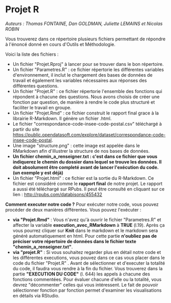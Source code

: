 # Projet R 

*Auteurs : Thomas FONTAINE, Dan GOLDMAN, Juliette LEMAINS et Nicolas ROBIN*

Vous trouverez dans ce répertoire plusieurs fichiers permettant de répondre à l'énoncé donné en cours d'Outils et Méthodologie.

Voici la liste des fichiers :
- Un fichier "Projet.Rproj" à lancer pour se trouver dans le bon répertoire.
- Un fichier "Parametres.R" : ce fichier répertorie les différentes variables d'environnement, il inclut le chargement des bases de données de travail et également les variables nécessaires aux réponses des différentes questions.
- Un fichier "Projet.R" : ce fichier répertorie l'ensemble des fonctions qui répondent à chacune des questions. Nous avons choisis de créer une fonction par question, de manière à rendre le code plus structuré et faciliter le travail en groupe.
- Un fichier "Projet.Rmd" : ce fichier construit le rapport final grace à la librairie R-Markdown. Il génère un fichier .html.
- Le fichier "correspondance-code-insee-code-postal.csv" téléchargé à partir du site https://public.opendatasoft.com/explore/dataset/correspondance-code-insee-code-postal.
- Une image "structure.png" : cette image est appelée dans le RMarkdown afin d'illustrer la structure de nos bases de données.
- **Un fichier chemin_a_renseigner.txt : c'est dans ce fichier que vous indiquerez le chemin du dossier dans lequel se trouve les données. Il doit absolument être completé avant de lancer l'exécution du code. (un exemple y est déjà)**
- Un fichier "Projet.html" : ce fichier est la sortie du R-Markdown. Ce fichier est considéré comme le **rapport final** de notre projet. Le rapport a aussi été téléchargé sur RPubs. Il peut être consulté en cliquant sur ce lien : http://rpubs.com/databisons/455432

**Comment executer notre code ?**
Pour exécuter notre code, vous pouvez procéder de deux manières différentes. Vous pouvez l'exécuter : 
- **via "Projet.Rmd"** : Vous n'avez qu'à ouvrir le fichier "Parametres.R" et affecter la variable **execution_avec_RMarkdown** à **TRUE** (l.19). Après ça vous pourrez cliquer sur **Knit** dans le markdown et le markdown sera généré automatiquement en html. Pour cette partie **n'oubliez pas de préciser votre répertoire de données dans le fichier texte "chemin_a_renseigner.txt"**.
- **via "projet.R"** : Si vous souhaitez regarder plus en détail notre code et les différentes executions, vous pouvez dans ce cas vous placer dans le code du fichier "Projet.R" . Avant de sélectionner et d'executer la totalité du code, il faudra vous rendre à la fin du fichier. Vous trouverez dans la partie **"EXECUTION DU CODE"** (l. 644) les appels à chacune des fonctions commentées. Pour évaluer chacune d'elle ou la totalité, vous devrez "décommenter" celles qui vous intéressent. Le fait de pouvoir sélectionner fonction par fonction permet d'examiner les visualisations en détails via RStudio.
